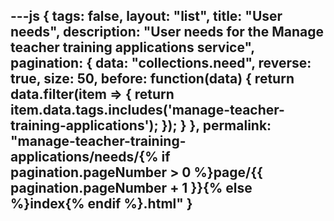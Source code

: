 ---js
{
  tags: false,
  layout: "list",
  title: "User needs",
  description: "User needs for the Manage teacher training applications service",
  pagination: {
    data: "collections.need",
    reverse: true,
    size: 50,
    before: function(data) {
      return data.filter(item => {
        return item.data.tags.includes('manage-teacher-training-applications');
      });
    }
  },
  permalink: "manage-teacher-training-applications/needs/{% if pagination.pageNumber > 0 %}page/{{ pagination.pageNumber + 1 }}{% else %}index{% endif %}.html"
}
---
